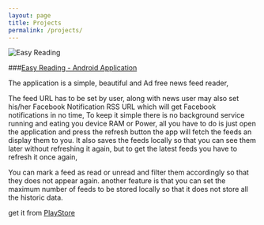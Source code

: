 ```yaml
---
layout: page
title: Projects
permalink: /projects/
---
```



<img src="https://raw.githubusercontent.com/zkhan93/EasyReading/master/res/drawable-xhdpi/ic_launcher.png" title="Easy Reading" class="project-image"/>

###[Easy Reading - Android Application](http://zkhan93.github.io/EasyReading/)

The application is a simple, beautiful and Ad free news feed reader,

The feed URL has to be set by user, along with news user may also set his/her Facebook Notification RSS URL which will get Facebook notifications in no time, 
To keep it simple there is no background service running and eating you device RAM or Power, all you have to do is just open the application and press the refresh button the app will fetch the feeds an display them to you.
It also saves the feeds locally so that you can see them later without refreshing it again, but to get the latest feeds you have to refresh it once again,

You can mark a feed as read or unread and filter them accordingly so that they does not appear again.
another feature is that you can set the maximum number of feeds to be stored locally so that it does not store all the historic data.

get it from [PlayStore](https://play.google.com/store/apps/details?id=nu.info.zeeshan.rnf)
	
